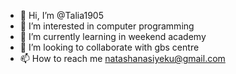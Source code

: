 - 👋 Hi, I’m @Talia1905
- 👀 I’m interested in computer programming
- 🌱 I’m currently learning in weekend academy
- 💞️ I’m looking to collaborate with gbs centre
- 📫 How to reach me natashanasiyeku@gmail.com

<!---
Talia1905/Talia1905 is a ✨ special ✨ repository because its `README.md` (this file) appears on your GitHub profile.
You can click the Preview link to take a look at your changes.
--->

